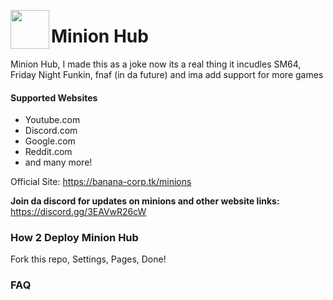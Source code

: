 <img align="left" width="62px" src="https://mir-s3-cdn-cf.behance.net/project_modules/disp/40393d10315413.560e2def3b35f.png"></img>

# Minion Hub 


Minion Hub, I made this as a joke now its a real thing it incudles SM64, Friday Night Funkin, fnaf (in da future) and ima add support for more games



#### Supported Websites
- Youtube.com
- Discord.com
- Google.com
- Reddit.com
- and many more!


Official Site: <a href="https://banana-corp.tk/minions">https://banana-corp.tk/minions</a>

**Join da discord for updates on minions and other website links:** <a href="https://discord.gg/3EAVwR26cW">https://discord.gg/3EAVwR26cW</a>


### How 2 Deploy Minion Hub
Fork this repo, Settings, Pages, Done!

### FAQ